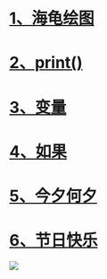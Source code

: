 # [1、海龟绘图](http://born2try.cn/2019/11/16/20191116-python/ "海龟绘图")
# [2、print()](http://born2try.cn/2019/11/16/20191116-python-1/ "print()")
# [3、变量](http://born2try.cn/2019/12/06/20191123-python-1/ "变量")
# [4、如果](http://born2try.cn/2019/12/06/20191123-python-2/ "如果")
# [5、今夕何夕](http://born2try.cn/2019/12/11/20191207-1/ "今夕何夕")
# [6、节日快乐](http://born2try.cn/2019/12/11/20191207-2/ "节日快乐")
[![](http://python.born2try.cn/friends/IMG_3005.JPG)](http://python.born2try.cn/friends/IMG_3005.JPG)
